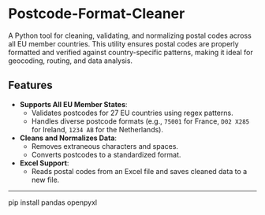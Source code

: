 # Postcode-Format-Cleaner
A Python tool for cleaning, validating, and normalizing postal codes across all EU member countries. This utility ensures postal codes are properly formatted and verified against country-specific patterns, making it ideal for geocoding, routing, and data analysis.

 
## Features
 
- **Supports All EU Member States**:
  - Validates postcodes for 27 EU countries using regex patterns.
  - Handles diverse postcode formats (e.g., `75001` for France, `D02 X285` for Ireland, `1234 AB` for the Netherlands).
- **Cleans and Normalizes Data**:
  - Removes extraneous characters and spaces.
  - Converts postcodes to a standardized format.
- **Excel Support**:
  - Reads postal codes from an Excel file and saves cleaned data to a new file.
 
---
 
pip install pandas openpyxl
